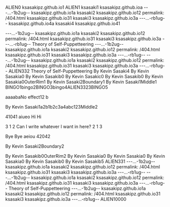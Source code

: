 ALIEN0
ksasakipz.github.io1
ALIEN1
ksasaki1
ksasakipz.github.ioa
---...-1b2ug--
ksasakipz.github.io1a
ksasaki2
ksasakipz.github.io12
permalink: /404.html
ksasakipz.github.io31
ksasaki3
ksasakipz.github.io3a
---...-rb1ug--
ksasakipz.github.io4a
ksasaki4
ksasakipz.github.io41

---...-1b2ug--
ksasakipz.github.io1a
ksasaki2
ksasakipz.github.io12
permalink: /404.html
ksasakipz.github.io31
ksasaki3
ksasakipz.github.io3a
---...-rb1ug--
Theory of Self-Puppetteering
---...-1b2ug--
ksasakipz.github.io1a
ksasaki2
ksasakipz.github.io12
permalink: /404.html
ksasakipz.github.io31
ksasaki3
ksasakipz.github.io3a
---...-rb1ug--
---...-1b2ug--
ksasakipz.github.io1a
ksasaki2
ksasakipz.github.io12
permalink: /404.html
ksasakipz.github.io31
ksasaki3
ksasakipz.github.io3a
---...-rb1ug--
ALIEN332
Theory of Self-Puppetteering
By Kevin Sasaki4
By Kevin Sasakia0
By Kevin Sasakib0
By Kevin Sasakic0
By Kevin Sasakib0
By Kevin Sasakia0OuterRim1
By Kevin Sasaki2Boundary1
By Kevin Sasaki1Middle1
BINGO1bingo2BINGO3bingo4ALIEN3323BINGO5





aaaabaNo effect12
b






By Kevin Sasaki1a2b1b2c3a4abc123Middle2

41041
aiueo
Hi
Hi

3
1
2
Can I write whatever I want in here?
2
1
3

Bye
Bye
aeiou
42042

By Kevin Sasaki2Boundary2

By Kevin Sasakib0OuterRim2
By Kevin Sasakia0
By Kevin Sasakia0
By Kevin Sasakia0
By Kevin Sasakib0
By Kevin Sasakib5
ALIEN331
---...-1b2ug--
ksasakipz.github.io1a
ksasaki2
ksasakipz.github.io12
permalink: /404.html
ksasakipz.github.io31
ksasaki3
ksasakipz.github.io3a
---...-rb1ug--
---...-1b2ug--
ksasakipz.github.io1a
ksasaki2
ksasakipz.github.io12
permalink: /404.html
ksasakipz.github.io31
ksasaki3
ksasakipz.github.io3a
---...-rb1ug--
Theory of Self-Puppetteering
---...-1b2ug--
ksasakipz.github.io1a
ksasaki2
ksasakipz.github.io12
permalink: /404.html
ksasakipz.github.io31
ksasaki3
ksasakipz.github.io3a
---...-rb1ug--
ALIEN10000
